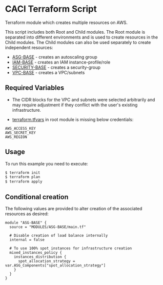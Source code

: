 # CACI Terraform Script

Terraform module which creates multiple resources on AWS.

This script includes both Root and Child modules. The Root module is separated into different environments and is used to create resources in the Child modules. The Child modules can also be used separately to create independent resources:

- [ASG-BASE](https://github.com/elbeloved/CACI_Script/tree/main/MODULES/ASG-BASE) - creates an autoscaling group
- [IAM-BASE](https://github.com/elbeloved/CACI_Script/tree/main/MODULES/IAM-BASE) - creates an IAM instance-profile/role
- [SECURITY-BASE](https://github.com/elbeloved/CACI_Script/tree/main/MODULES/SECURITY-BASE) - creates a security-group
- [VPC-BASE](https://github.com/elbeloved/CACI_Script/tree/main/MODULES/VPC-BASE) - creates a VPC/subnets

## Required Variables

- The CIDR blocks for the VPC and subnets were selected arbitrarily and may require adjustment if they conflict with the user's existing infrastructure.

- [terraform.tfvars](https://github.com/elbeloved/CACI_Script/tree/main/Environment/DEV/us-east-1/terraform.tfvars) in root module is missing below credentials:

```hcl
AWS_ACCESS_KEY
AWS_SECRET_KEY
AWS_REGION
```

## Usage

To run this example you need to execute:

```bash
$ terraform init
$ terraform plan
$ terraform apply
```

## Conditional creation

The following values are provided to alter creation of the associated resources as desired:

```hcl
module "ASG-BASE" {
  source = "MODULES/ASG-BASE/main.tf"

  # Disable creation of load balance internally
  internal = false

  # To use 100% spot instances for infrastructure creation 
  mixed_instances_policy {
    instances_distribution {
      spot_allocation_strategy = var.ASG_Components["spot_allocation_strategy"]
    }
  }
}
```
